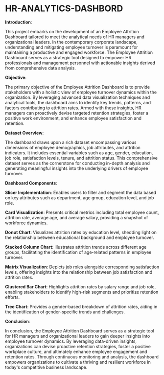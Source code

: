 # HR-ANALYTICS-DASHBORD
**Introduction**:

This project embarks on the development of an Employee Attrition Dashboard tailored to meet the analytical needs of HR managers and organizational leaders. In the contemporary corporate landscape, understanding and mitigating employee turnover is paramount for maintaining a productive and engaged workforce. The Employee Attrition Dashboard serves as a strategic tool designed to empower HR professionals and management personnel with actionable insights derived from comprehensive data analysis.

**Objective**:

The primary objective of the Employee Attrition Dashboard is to provide stakeholders with a holistic view of employee turnover dynamics within the organization. By leveraging advanced data visualization techniques and analytical tools, the dashboard aims to identify key trends, patterns, and factors contributing to attrition rates. Armed with these insights, HR managers can proactively devise targeted retention strategies, foster a positive work environment, and enhance employee satisfaction and retention.

**Dataset Overview**:

The dashboard draws upon a rich dataset encompassing various dimensions of employee demographics, job attributes, and attrition indicators. It includes essential variables such as age, gender, education, job role, satisfaction levels, tenure, and attrition status. This comprehensive dataset serves as the cornerstone for conducting in-depth analysis and generating meaningful insights into the underlying drivers of employee turnover.

**Dashboard Components**:

**Slicer Implementation**: Enables users to filter and segment the data based on key attributes such as department, age group, education level, and job role.

**Card Visualization**: Presents critical metrics including total employee count, attrition rate, average age, and average salary, providing a snapshot of workforce dynamics.

**Donut Chart**: Visualizes attrition rates by education level, shedding light on the relationship between educational background and employee turnover.

**Stacked Column Chart**: Illustrates attrition trends across different age groups, facilitating the identification of age-related patterns in employee turnover.

**Matrix Visualization**: Depicts job roles alongside corresponding satisfaction levels, offering insights into the relationship between job satisfaction and attrition rates.

**Clustered Bar Chart**: Highlights attrition rates by salary range and job role, enabling stakeholders to identify high-risk segments and prioritize retention efforts.

**Tree Chart**: Provides a gender-based breakdown of attrition rates, aiding in the identification of gender-specific trends and challenges.

**Conclusion**:

In conclusion, the Employee Attrition Dashboard serves as a strategic tool for HR managers and organizational leaders to gain deeper insights into employee turnover dynamics. By leveraging data-driven insights, organizations can devise proactive retention strategies, foster a positive workplace culture, and ultimately enhance employee engagement and retention rates. Through continuous monitoring and analysis, the dashboard empowers organizations to cultivate a thriving and resilient workforce in today's competitive business landscape.




